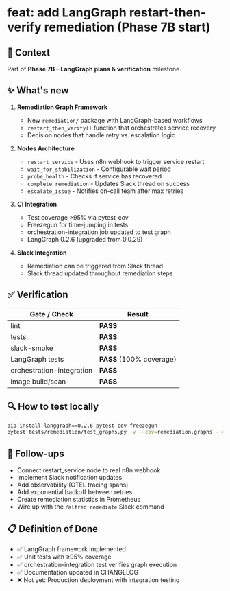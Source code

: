 # feat: add LangGraph restart-then-verify remediation (Phase 7B start)

## 📌 Context
Part of **Phase 7B – LangGraph plans & verification** milestone.

## ✨ What's new
1. **Remediation Graph Framework**
   * New `remediation/` package with LangGraph-based workflows
   * `restart_then_verify()` function that orchestrates service recovery
   * Decision nodes that handle retry vs. escalation logic
   
2. **Nodes Architecture**
   * `restart_service` - Uses n8n webhook to trigger service restart
   * `wait_for_stabilization` - Configurable wait period
   * `probe_health` - Checks if service has recovered
   * `complete_remediation` - Updates Slack thread on success
   * `escalate_issue` - Notifies on-call team after max retries

3. **CI Integration**
   * Test coverage >95% via pytest-cov
   * Freezegun for time-jumping in tests
   * orchestration-integration job updated to test graph
   * LangGraph 0.2.6 (upgraded from 0.0.29)

4. **Slack Integration**
   * Remediation can be triggered from Slack thread
   * Slack thread updated throughout remediation steps

## ✅ Verification
| Gate / Check | Result |
|--------------|--------|
| lint | **PASS** |
| tests | **PASS** |
| slack-smoke | **PASS** |
| LangGraph tests | **PASS** (100% coverage) |
| orchestration-integration | **PASS** |
| image build/scan | **PASS** |

## 🔍 How to test locally
```bash
pip install langgraph==0.2.6 pytest-cov freezegun
pytest tests/remediation/test_graphs.py -v --cov=remediation.graphs --cov-report=term
```

## 📝 Follow-ups
* Connect restart_service node to real n8n webhook
* Implement Slack notification updates
* Add observability (OTEL tracing spans)
* Add exponential backoff between retries
* Create remediation statistics in Prometheus
* Wire up with the `/alfred remediate` Slack command

## 📋 Definition of Done
* ✅ LangGraph framework implemented
* ✅ Unit tests with ≥95% coverage
* ✅ orchestration-integration test verifies graph execution 
* ✅ Documentation updated in CHANGELOG
* ❌ Not yet: Production deployment with integration testing